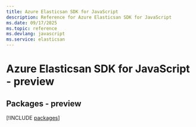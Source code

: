 ```yaml
---
title: Azure Elasticsan SDK for JavaScript
description: Reference for Azure Elasticsan SDK for JavaScript
ms.date: 09/17/2025
ms.topic: reference
ms.devlang: javascript
ms.service: elasticsan
---
```

# Azure Elasticsan SDK for JavaScript - preview
## Packages - preview
[!INCLUDE [packages](elasticsan-index.md)]